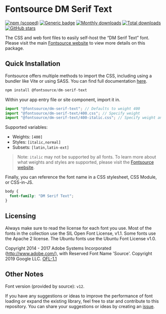 # Fontsource DM Serif Text

[![npm (scoped)](https://img.shields.io/npm/v/@fontsource/dm-serif-text?color=brightgreen)](https://www.npmjs.com/package/@fontsource/dm-serif-text) [![Generic badge](https://img.shields.io/badge/fontsource-passing-brightgreen)](https://github.com/fontsource/fontsource) [![Monthly downloads](https://badgen.net/npm/dm/@fontsource/dm-serif-text)](https://github.com/fontsource/fontsource) [![Total downloads](https://badgen.net/npm/dt/@fontsource/dm-serif-text)](https://github.com/fontsource/fontsource) [![GitHub stars](https://img.shields.io/github/stars/fontsource/fontsource.svg?style=social&label=Star)](https://github.com/fontsource/fontsource/stargazers)

The CSS and web font files to easily self-host the “DM Serif Text” font. Please visit the main [Fontsource website](https://fontsource.org/fonts/dm-serif-text) to view more details on this package.

## Quick Installation

Fontsource offers multiple methods to import the CSS, including using a bundler like Vite or using SASS. You can find full documentation [here](https://fontsource.org/docs/getting-started/introduction).

```javascript
npm install @fontsource/dm-serif-text
```

Within your app entry file or site component, import it in.

```javascript
import "@fontsource/dm-serif-text"; // Defaults to weight 400
import "@fontsource/dm-serif-text/400.css"; // Specify weight
import "@fontsource/dm-serif-text/400-italic.css"; // Specify weight and style
```

Supported variables:
- Weights: `[400]`
- Styles: `[italic,normal]`
- Subsets: `[latin,latin-ext]`

> Note: `italic` may not be supported by all fonts. To learn more about what weights and styles are supported, please visit the [Fontsource website](https://fontsource.org/fonts/dm-serif-text).

Finally, you can reference the font name in a CSS stylesheet, CSS Module, or CSS-in-JS.

```css
body {
  font-family: "DM Serif Text";
}
```

## Licensing
Always make sure to read the license for each font you use. Most of the fonts in the collection use the SIL Open Font License, v1.1. Some fonts use the Apache 2 license. The Ubuntu fonts use the Ubuntu Font License v1.0.

Copyright 2014 - 2017 Adobe Systems Incorporated (http://www.adobe.com/), with Reserved Font Name 'Source'. Copyright 2019 Google LLC.
[OFL-1.1](https://openfontlicense.org)

## Other Notes
Font version (provided by source): `v12`.

If you have any suggestions or ideas to improve the performance of font loading or expand the existing library, feel free to star and contribute to this repository. You can share your suggestions or ideas by creating an [issue](https://github.com/fontsource/fontsource/issues).